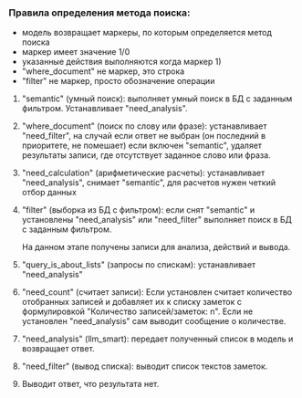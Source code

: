 ### Правила определения метода поиска:
- модель возвращает маркеры, по которым определяется метод поиска
- маркер имеет значение 1/0
- указанные действия выполняются когда маркер 1)
- "where_document" не маркер, это строка
- "filter" не маркер, просто обозначение операции

1. "semantic" (умный поиск):
   выполняет умный поиск в БД с заданным фильтром.
   Устанавливает "need_analysis".

2. "where_document" (поиск по слову или фразе):
   устанавливает "need_filter", на случай если ответ не выбран
   (он последний в приоритете, не помешает)
   если включен "semantic", удаляет результаты записи, 
   где отсутствует заданное слово или фраза.

3. "need_calculation" (арифметические расчеты):
   устанавливает "need_analysis", 
   снимает "semantic", для расчетов нужен четкий отбор данных

4. "filter" (выборка из БД с фильтром):
   если снят "semantic" и установлены "need_analysis" или "need_filter"
   выполняет поиск в БД с заданным фильтром.

   На данном этапе получены записи для анализа, действий и вывода.

5. "query_is_about_lists" (запросы по спискам):
   устанавливает "need_analysis"

6. "need_count" (считает записи):
   Если установлен считает количество отобранных записей и добавляет их 
   к списку заметок с формулировкой "Количество записей/заметок: n".
   Если не установлен "need_analysis" сам выводит сообщение о количестве.

7. "need_analysis" (llm_smart):
   передает полученный список в модель и возвращает ответ.

8. "need_filter" (вывод списка):
   выводит список текстов заметок.

9. Выводит ответ, что результата нет.
